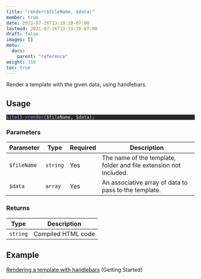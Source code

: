 ```yaml
---
title: "render($fileName, $data)"
member: true
date: 2021-07-26T13:19:20-07:00
lastmod: 2021-07-26T13:19:20-07:00
draft: false
images: []
menu:
  docs:
    parent: "reference"
weight: 310
toc: true
---
```


Render a template with the given data, using handlebars.

## Usage

<pre class="torchlight" style="background-color: #24292e; --theme-selection-background: #39414a;" data-torchlight-processed="3449c9e5e332f1dbb81505cd739fbf3f"><code data-language="php"><!-- Syntax highlighted by torchlight.dev --><div class='line'><span style="color: #B392F0;">site</span><span style="color: #E1E4E8;">()</span><span style="color: #F97583;">-&gt;</span><span style="color: #B392F0;">render</span><span style="color: #E1E4E8;">($fileName, $data);</span></div><textarea data-torchlight-original="true" style="display: none !important;">site()-&gt;render($fileName, $data);
</textarea></code></pre>

### Parameters

| Parameter   | Type     | Required | Description                                                       |
| ----------- | -------- | -------- | ----------------------------------------------------------------- |
| `$fileName` | `string` | Yes      | The name of the template, folder and file extension not included. |
| `$data`     | `array`  | Yes      | An associative array of data to pass to the template.             |

### Returns

| Type     | Description        |
| -------- | ------------------ |
| `string` | Compiled HTML code |

## Example

[Rendering a template with handlebars](../../getting-started/handlebars/#rendering) (Getting Started)
